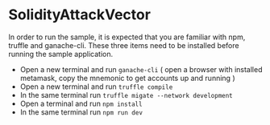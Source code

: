 # SolidityAttackVector

In order to run the sample, it is expected that you are familiar with npm, truffle and ganache-cli. These three items need to be installed
before running the sample application.

- Open a new terminal and run `ganache-cli` ( open a browser with installed metamask, copy the mnemonic to get accounts up and running )
- Open a new terminal and run `truffle compile`
- In the same terminal run `truffle migate --network development`
- Open a terminal and run `npm install`
- In the same terminal run `npm run dev`

